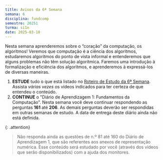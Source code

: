 ```yaml
---
title: Avisos da 6ª Semana
semana: 6
disciplina: fundcomp
semestre: 20251
turma: si1n
date: 2025-03-10
---
```


Nesta semana aprenderemos sobre o “coração” da computação, os algoritmos!
Veremos que computação é a ciência dos algoritmos, estudaremos algoritmos do
ponto de vista informal e entenderemos que alguns problemas não têm solução
algorítmica. Faremos uma introdução à formalização e eficiência dos algoritmos,
e aprenderemos à expressá-los de diversas maneiras.

1. **ESTUDE** tudo o que está listado no [Roteiro de Estudo da 6ª
   Semana](/disciplinas/fundamentos_computacao/estudo/#re6sem). Assista *várias
   vezes* os vídeos indicados para ter certeza de que entendeu o conteúdo.
1. **CONTINUE** o "Diário de Aprendizagem 1: Fundamentos da Computação". Nesta
   semana você deve continuar respondendo as perguntas **161** até **206**. As
   demais perguntas deverão ser respondidas em outras semanas de estudo. A data
   de entrega deste diário ainda não está definida.

{: .attention}
> Não responda ainda as questões de n.º 81 até 160 do Diário de Aprendizagem 1,
> que são referentes aos anexos de representação numérica. Esse conteúdo será
> estudado por você (através dos vídeos que serão disponibilizados) com a ajuda
> dos monitores.
